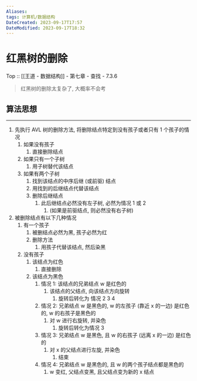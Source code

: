 ```yaml
---
Aliases: 
tags: 计算机/数据结构 
DateCreated: 2023-09-17T17:57
DateModified: 2023-09-17T18:32
---
```

# 红黑树的删除

Top :: [[王道 - 数据结构]] - 第七章 - 查找 - 7.3.6

> 红黑树的删除太复杂了, 大概率不会考

## 算法思想
---
1. 先执行 AVL 树的删除方法, 将删除结点特定到没有孩子或者只有 1 个孩子的情况
	1. 如果没有孩子
		1. 直接删除结点
	2. 如果只有一个子树
		1. 用子树替代该结点
	3. 如果有两个子树
		1. 找到该结点的中序后继 (或前驱) 结点
		2. 用找到的后继结点代替该结点
		3. 删除后继结点
			1. 此后继结点必然没有左子树, 必然为情况 1 或 2
				1. (如果是前驱结点, 则必然没有右子树)
2. 被删除结点有以下几种情况
	1. 有一个孩子
		1. 被删结点必然为黑, 孩子必然为红
		2. 删除方法
			1. 用孩子代替该结点, 然后染黑
	2. 没有孩子
		1. 该结点为红色
			1. 直接删除
		2. 该结点为黑色
			1. 情况 1: 该结点的兄弟结点 w 是红色的
				1. 该结点的父结点, 向该结点方向旋转
					1. 旋转后转化为 情况 2 3 4
			2. 情况 2: 兄弟结点 w 是黑色的, w 的左孩子 (靠近 x 的一边) 是红色的, w 的右孩子是黑色的
				1. 对 w 进行右旋转, 并染色
					1. 旋转后转化为情况 3
			3. 情况 3: 兄弟结点 w 是黑色, 且 w 的右孩子 (远离 x 的一边) 是红色的
				1. 对 x 的父结点进行左旋, 并染色
					1. 结束
			4. 情况 4: 兄弟结点 w 是黑色的, 且 w 的两个孩子结点都是黑色的
				1. w 变红, 父结点变黑, 且父结点变为新的 x 结点
